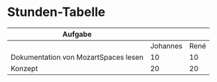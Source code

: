 # Stunden-Tabelle

| Aufgabe                              |||
| ------------------------------------ | -------- | ---- |
|                                      | Johannes | René |
| Dokumentation von MozartSpaces lesen |       10 |   10 |
| Konzept                              |       20 |   20 |
